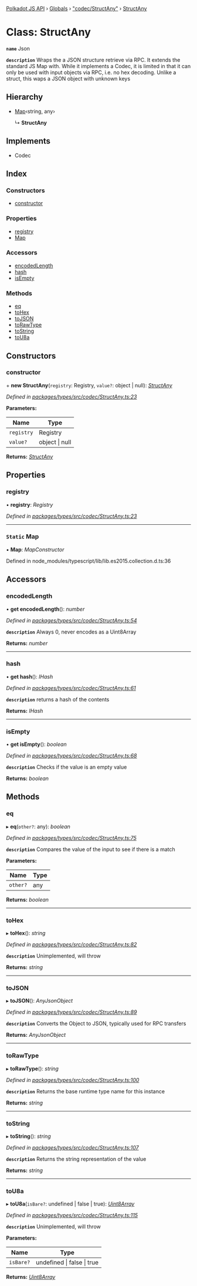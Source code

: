 [Polkadot JS API](../README.md) › [Globals](../globals.md) › ["codec/StructAny"](../modules/_codec_structany_.md) › [StructAny](_codec_structany_.structany.md)

# Class: StructAny

**`name`** Json

**`description`** 
Wraps the a JSON structure retrieve via RPC. It extends the standard JS Map with. While it
implements a Codec, it is limited in that it can only be used with input objects via RPC,
i.e. no hex decoding. Unlike a struct, this waps a JSON object with unknown keys

## Hierarchy

* [Map](_codec_struct_.struct.md#static-map)‹string, any›

  ↳ **StructAny**

## Implements

* Codec

## Index

### Constructors

* [constructor](_codec_structany_.structany.md#constructor)

### Properties

* [registry](_codec_structany_.structany.md#registry)
* [Map](_codec_structany_.structany.md#static-map)

### Accessors

* [encodedLength](_codec_structany_.structany.md#encodedlength)
* [hash](_codec_structany_.structany.md#hash)
* [isEmpty](_codec_structany_.structany.md#isempty)

### Methods

* [eq](_codec_structany_.structany.md#eq)
* [toHex](_codec_structany_.structany.md#tohex)
* [toJSON](_codec_structany_.structany.md#tojson)
* [toRawType](_codec_structany_.structany.md#torawtype)
* [toString](_codec_structany_.structany.md#tostring)
* [toU8a](_codec_structany_.structany.md#tou8a)

## Constructors

###  constructor

\+ **new StructAny**(`registry`: Registry, `value?`: object | null): *[StructAny](_codec_structany_.structany.md)*

*Defined in [packages/types/src/codec/StructAny.ts:23](https://github.com/polkadot-js/api/blob/52953f248b/packages/types/src/codec/StructAny.ts#L23)*

**Parameters:**

Name | Type |
------ | ------ |
`registry` | Registry |
`value?` | object &#124; null |

**Returns:** *[StructAny](_codec_structany_.structany.md)*

## Properties

###  registry

• **registry**: *Registry*

*Defined in [packages/types/src/codec/StructAny.ts:23](https://github.com/polkadot-js/api/blob/52953f248b/packages/types/src/codec/StructAny.ts#L23)*

___

### `Static` Map

▪ **Map**: *MapConstructor*

Defined in node_modules/typescript/lib/lib.es2015.collection.d.ts:36

## Accessors

###  encodedLength

• **get encodedLength**(): *number*

*Defined in [packages/types/src/codec/StructAny.ts:54](https://github.com/polkadot-js/api/blob/52953f248b/packages/types/src/codec/StructAny.ts#L54)*

**`description`** Always 0, never encodes as a Uint8Array

**Returns:** *number*

___

###  hash

• **get hash**(): *IHash*

*Defined in [packages/types/src/codec/StructAny.ts:61](https://github.com/polkadot-js/api/blob/52953f248b/packages/types/src/codec/StructAny.ts#L61)*

**`description`** returns a hash of the contents

**Returns:** *IHash*

___

###  isEmpty

• **get isEmpty**(): *boolean*

*Defined in [packages/types/src/codec/StructAny.ts:68](https://github.com/polkadot-js/api/blob/52953f248b/packages/types/src/codec/StructAny.ts#L68)*

**`description`** Checks if the value is an empty value

**Returns:** *boolean*

## Methods

###  eq

▸ **eq**(`other?`: any): *boolean*

*Defined in [packages/types/src/codec/StructAny.ts:75](https://github.com/polkadot-js/api/blob/52953f248b/packages/types/src/codec/StructAny.ts#L75)*

**`description`** Compares the value of the input to see if there is a match

**Parameters:**

Name | Type |
------ | ------ |
`other?` | any |

**Returns:** *boolean*

___

###  toHex

▸ **toHex**(): *string*

*Defined in [packages/types/src/codec/StructAny.ts:82](https://github.com/polkadot-js/api/blob/52953f248b/packages/types/src/codec/StructAny.ts#L82)*

**`description`** Unimplemented, will throw

**Returns:** *string*

___

###  toJSON

▸ **toJSON**(): *AnyJsonObject*

*Defined in [packages/types/src/codec/StructAny.ts:89](https://github.com/polkadot-js/api/blob/52953f248b/packages/types/src/codec/StructAny.ts#L89)*

**`description`** Converts the Object to JSON, typically used for RPC transfers

**Returns:** *AnyJsonObject*

___

###  toRawType

▸ **toRawType**(): *string*

*Defined in [packages/types/src/codec/StructAny.ts:100](https://github.com/polkadot-js/api/blob/52953f248b/packages/types/src/codec/StructAny.ts#L100)*

**`description`** Returns the base runtime type name for this instance

**Returns:** *string*

___

###  toString

▸ **toString**(): *string*

*Defined in [packages/types/src/codec/StructAny.ts:107](https://github.com/polkadot-js/api/blob/52953f248b/packages/types/src/codec/StructAny.ts#L107)*

**`description`** Returns the string representation of the value

**Returns:** *string*

___

###  toU8a

▸ **toU8a**(`isBare?`: undefined | false | true): *[Uint8Array](_codec_raw_.raw.md#static-uint8array)*

*Defined in [packages/types/src/codec/StructAny.ts:115](https://github.com/polkadot-js/api/blob/52953f248b/packages/types/src/codec/StructAny.ts#L115)*

**`description`** Unimplemented, will throw

**Parameters:**

Name | Type |
------ | ------ |
`isBare?` | undefined &#124; false &#124; true |

**Returns:** *[Uint8Array](_codec_raw_.raw.md#static-uint8array)*
